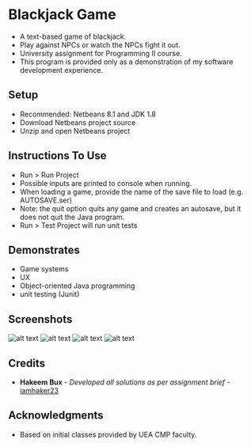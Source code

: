 # Blackjack Game

* A text-based game of blackjack.
* Play against NPCs or watch the NPCs fight it out.
* University assignment for Programming II course.
* This program is provided only as a demonstration of my software development experience.

## Setup

* Recommended: Netbeans 8.1 and JDK 1.8
* Download Netbeans project source
* Unzip and open Netbeans project

## Instructions To Use

* Run > Run Project 
* Possible inputs are printed to console when running.
* When loading a game, provide the name of the save file to load (e.g. AUTOSAVE.ser)
* Note: the quit option quits any game and creates an autosave, but it does not quit the Java program.
* Run > Test Project will run unit tests

## Demonstrates

* Game systems
* UX
* Object-oriented Java programming
* unit testing (Junit)

## Screenshots

![alt text](https://github.com/iamhaker23/portfolio/tree/master/blackjack/1.PNG "First game")
![alt text](https://github.com/iamhaker23/portfolio/tree/master/blackjack/2.PNG "Playing")
![alt text](https://github.com/iamhaker23/portfolio/tree/master/blackjack/3.PNG "Saving")
![alt text](https://github.com/iamhaker23/portfolio/tree/master/blackjack/4.PNG "Loaded")


## Credits

* **Hakeem Bux** - *Developed all solutions as per assignment brief* - [iamhaker23](https://github.com/iamhaker23)

## Acknowledgments

* Based on initial classes provided by UEA CMP faculty.
